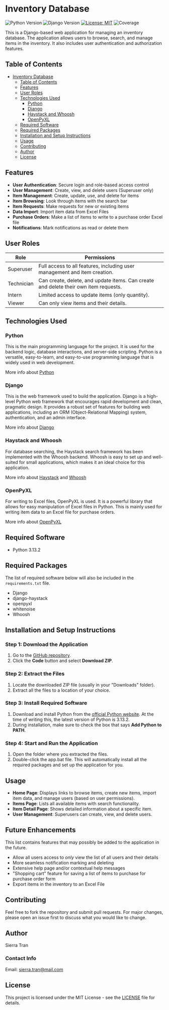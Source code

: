 # Inventory Database

![Python Version](https://img.shields.io/badge/python-3.13.2-blue)
![Django Version](https://img.shields.io/badge/django-5.1.5-green)
[![License: MIT](https://img.shields.io/badge/License-MIT-yellow.svg)](LICENSE)
![Coverage](https://img.shields.io/badge/coverage-69%-A8FF00)

This is a Django-based web application for managing an inventory database. The application allows users to browse, search, and manage items in the inventory. It also includes user authentication and authorization features.

## Table of Contents

- [Inventory Database](#inventory-database)
  - [Table of Contents](#table-of-contents)
  - [Features](#features)
  - [User Roles](#user-roles)
  - [Technologies Used](#technologies-used)
    - [Python](#python)
    - [Django](#django)
    - [Haystack and Whoosh](#haystack-and-whoosh)
    - [OpenPyXL](#openpyxl)
  - [Required Software](#required-software)
  - [Required Packages](#required-packages)
  - [Installation and Setup Instructions](#installation-and-setup-instructions)
  - [Usage](#usage)
  - [Contributing](#contributing)
  - [Author](#author)
  - [License](#license)

## Features

- **User Authentication**: Secure login and role-based access control
- **User Management**: Create, view, and delete users (Superuser only)
- **Item Management**: Create, update, use, and delete for items
- **Item Browsing**: Look through items with the search bar
- **Item Requests**: Make requests for new or existing items
- **Data Import**: Import item data from Excel Files
- **Purchase Orders**: Make a list of items to write to a purchase order Excel file
- **Notifications**: Mark notifications as read or delete them

## User Roles

| Role | Permissions |
|------|-------------|
| Superuser | Full access to all features, including user management and item creation. |
| Technician | Can create, delete, and update items. Can create and delete their own item requests. |
| Intern | Limited access to update items (only quantity). |
| Viewer | Can only view items and their details. |

## Technologies Used

### Python

This is the main programming language for the project. It is used for the backend logic, database interactions, and server-side scripting. Python is a versatile, easy-to-learn, and easy-to-use programming language that is widely used in web development.

More info about [Python](https://www.python.org/)

### Django

This is the web framework used to build the application. Django is a high-level Python web framework that encourages rapid development and clean, pragmatic design. It provides a robust set of features for building web applications, including an ORM (Object-Relational Mapping) system, authentication, and an admin interface.

More info about [Django](https://www.djangoproject.com/)

### Haystack and Whoosh

For database searching, the Haystack search framework has been implemented with the Whoosh backend. Whoosh is easy to set up and well-suited for small applications, which makes it an ideal choice for this application.

More info about [Haystack](https://django-haystack.readthedocs.io/en/master/) and [Whoosh](https://whoosh.readthedocs.io/en/latest/)

### OpenPyXL

For writing to Excel files, OpenPyXL is used. It is a powerful library that allows for easy manipulation of Excel files in Python. This is mainly used for writing item data to an Excel file for purchase orders.

More info about [OpenPyXL](https://openpyxl.readthedocs.io/en/stable/)

## Required Software

- Python 3.13.2

## Required Packages

The list of required software below will also be included in the `requirements.txt` file.

- Django
- django-haystack
- openpyxl
- whitenoise
- Whoosh

## Installation and Setup Instructions

### Step 1: Download the Application

1. Go to the [GitHub repository](https://github.com/SierraTran/django-inventory_database).
2. Click the **Code** button and select **Download ZIP**.

### Step 2: Extract the Files

1. Locate the downloaded ZIP file (usually in your "Downloads" folder).
2. Extract all the files to a location of your choice.

### Step 3: Install Required Software

1. Download and install Python from the [official Python website](https://www.python.org/downloads/). At the time of writing this, the latest version of Python is 3.13.2.
2. During installation, make sure to check the box that says **Add Python to PATH**.

### Step 4: Start and Run the Application

1. Open the folder where you extracted the files.
2. Double-click the app.bat file. This will automatically install all the required packages and set up the application for you.

## Usage

- **Home Page**: Displays links to browse items, create new items, import item data, and manage users (based on user permissions).
- **Items Page**: Lists all available items with search functionality.
- **Item Detail Page**: Shows detailed information about a specific item.
- **User Management**: Superusers can create, view, and delete users.

## Future Enhancements

This list contains features that may possibly be added to the application in the future.

- Allow all users access to *only* view the list of all users and their details
- More seamless notification marking and deleting
- Extensive help page and/or contextual help messages
- "Shopping cart" feature for saving a list of items to purchase for purchase order form
- Export items in the inventory to an Excel File

## Contributing

Feel free to fork the repository and submit pull requests. For major changes, please open an issue first to discuss what you would like to change.

## Author

Sierra Tran

### Contact Info

Email: <sierra.tran@mail.com>

## License

This project is licensed under the MIT License - see the [LICENSE](LICENSE) file for details.
